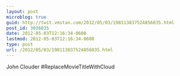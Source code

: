 ```yaml
---
layout: post
microblog: true
guid: http://twit.vmstan.com/2012/05/03/198113837524856835.html
post_id: 3036835
date: 2012-05-03T12:16:34-0600
lastmod: 2012-05-03T12:16:34-0600
type: post
url: /2012/05/03/198113837524856835.html
---
```

John Clouder #ReplaceMovieTitleWithCloud

